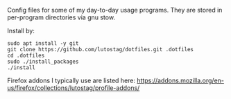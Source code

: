 Config files for some of my day-to-day usage programs. They are stored in per-program directories via gnu stow.

Install by:
```
sudo apt install -y git
git clone https://github.com/lutostag/dotfiles.git .dotfiles
cd .dotfiles
sudo ./install_packages
./install
```

Firefox addons I typically use are listed here: https://addons.mozilla.org/en-us/firefox/collections/lutostag/profile-addons/

